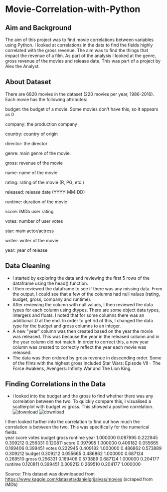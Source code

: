 # Movie-Correlation-with-Python

## Aim and Background

The aim of this project was to find movie correlations between variables using Python. I looked at correlations in the data to find the fields highly correlated with the gross revenue. The aim was to find the things that impact the revenue of a film. As part of the analysis I looked at the genre, gross revenue of the movies and release date. This was part of a project by Alex the Analyst.

## About Dataset

There are 6820 movies in the dataset (220 movies per year, 1986-2016). Each movie has the following attributes:

budget: the budget of a movie. Some movies don't have this, so it appears as 0

company: the production company

country: country of origin

director: the director

genre: main genre of the movie.

gross: revenue of the movie

name: name of the movie

rating: rating of the movie (R, PG, etc.)

released: release date (YYYY-MM-DD)

runtime: duration of the movie

score: IMDb user rating

votes: number of user votes

star: main actor/actress

writer: writer of the movie

year: year of release

## Data Cleaning

* I started by exploring the data and reviewing the first 5 rows of the dataframe using the head() function.
* I then reviewed the dataframe to see if there was any missing data. From the output, I could see that a few of the columns had null values (rating, budget, gross, company and runtime).
* After reviewing the column with null values, I then reviewed the data types for each column using dtypes. There are some object data types, intergers and floats. I noted that for some columns there was an additional .0 at the end. In order to get rid of this, I changed the data type for the budget and gross columns to an integer.
* A new "year" column was then created based on the year the movie was released. This was because the year in the released column and in the year column did not match. In order to correct this, a new year column was created to correctly reflect the year each movie was released.
* The data was then ordered by gross revenue in descending order. Some of the films with the highest gross included Star Wars: Episode VII - The Force Awakens, Avengers: Infinity War and The Lion King.

## Finding Correlations in the Data 

* I looked into the budget and the gross to find whether there was any correlation between the two. To quickly compare this, I visualised a scatterplot with budget vs gross. This showed a positive correlation.
![download](https://github.com/MariaTayo/Movie-Correlation-with-Python/assets/117232459/e5b2743c-6a69-46a1-8795-c22760f25c43)
![download](https://github.com/MariaTayo/Movie-Correlation-with-Python/assets/117232459/5f8e52cc-10ab-406a-8938-64f21846c21e)

I then looked further into the correlation to find out how much the correlation is between the two. This was specifically for the numerical fields. 	
year	score	votes	budget	gross	runtime
year	1.000000	0.097995	0.222945	0.309212	0.256331	0.120811
score	0.097995	1.000000	0.409182	0.055665	0.169406	0.399451
votes	0.222945	0.409182	1.000000	0.486862	0.573889	0.309212
budget	0.309212	0.055665	0.486862	1.000000	0.687124	0.269510
gross	0.256331	0.169406	0.573889	0.687124	1.000000	0.204177
runtime	0.120811	0.399451	0.309212	0.269510	0.204177	1.000000

Source: This dataset was downloaded from https://www.kaggle.com/datasets/danielgrijalvas/movies 
(scraped from IMDb)


